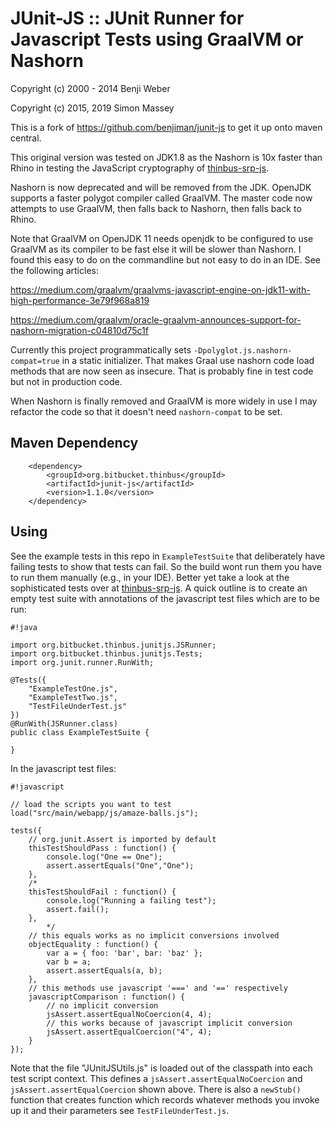 # JUnit-JS :: JUnit Runner for Javascript Tests using GraalVM or Nashorn

Copyright (c) 2000 - 2014 Benji Weber

Copyright (c) 2015, 2019 Simon Massey

This is a fork of https://github.com/benjiman/junit-js to get it up onto maven central.

This original version was tested on JDK1.8 as the Nashorn is 10x faster than Rhino in testing the JavaScript cryptography of [thinbus-srp-js](https://bitbucket.org/simon_massey/thinbus-srp-js).

Nashorn is now deprecated and will be removed from the JDK. OpenJDK supports a faster polygot compiler called GraalVM. The master code now attempts to use GraalVM, then falls back to Nashorn, then falls back to Rhino.

Note that GraalVM on OpenJDK 11 needs openjdk to be configured to use GraalVM as its compiler to be fast else it will be slower than Nashorn. I found this easy to do on the commandline but not easy to do in an IDE. See the following articles:

https://medium.com/graalvm/graalvms-javascript-engine-on-jdk11-with-high-performance-3e79f968a819

https://medium.com/graalvm/oracle-graalvm-announces-support-for-nashorn-migration-c04810d75c1f

Currently this project programmatically sets `-Dpolyglot.js.nashorn-compat=true` in a static initializer. That makes Graal use nashorn code load methods that are now seen as insecure. That is probably fine in test code but not in production code.

When Nashorn is finally removed and GraalVM is more widely in use I may refactor the code so that it doesn't need `nashorn-compat` to be set.

## Maven Dependency

```
	<dependency>
		<groupId>org.bitbucket.thinbus</groupId>
		<artifactId>junit-js</artifactId>
		<version>1.1.0</version>
	</dependency>
```

## Using

See the example tests in this repo in `ExampleTestSuite` that deliberately have failing tests to show that tests can fail. So the build wont run them you have to run them manually (e.g., in your IDE). Better yet take a look at the sophisticated tests over at [thinbus-srp-js](https://bitbucket.org/simon_massey/thinbus-srp-js). A quick outline is to create an empty test suite with annotations of the javascript test files which are to be run:


```
#!java

import org.bitbucket.thinbus.junitjs.JSRunner;
import org.bitbucket.thinbus.junitjs.Tests;
import org.junit.runner.RunWith;

@Tests({
	"ExampleTestOne.js",
	"ExampleTestTwo.js",
	"TestFileUnderTest.js"
})
@RunWith(JSRunner.class)
public class ExampleTestSuite {
	
}

```

In the javascript test files: 

```
#!javascript

// load the scripts you want to test
load("src/main/webapp/js/amaze-balls.js");

tests({
	// org.junit.Assert is imported by default
	thisTestShouldPass : function() {
		console.log("One == One");
		assert.assertEquals("One","One");
	},
	/*
	thisTestShouldFail : function() {
		console.log("Running a failing test");
		assert.fail();
	},
        */
	// this equals works as no implicit conversions involved 
	objectEquality : function() {
		var a = { foo: 'bar', bar: 'baz' };
		var b = a;
		assert.assertEquals(a, b);
	},
	// this methods use javascript '===' and '==' respectively
	javascriptComparison : function() {
		// no implicit conversion
		jsAssert.assertEqualNoCoercion(4, 4);
		// this works because of javascript implicit conversion
		jsAssert.assertEqualCoercion("4", 4);
	}
});
```

Note that the file "JUnitJSUtils.js" is loaded out of the classpath into each test script context. This defines a `jsAssert.assertEqualNoCoercion` and `jsAssert.assertEqualCoercion` shown above. There is also a `newStub()` function that creates function which records whatever methods you invoke up it and their parameters see `TestFileUnderTest.js`.